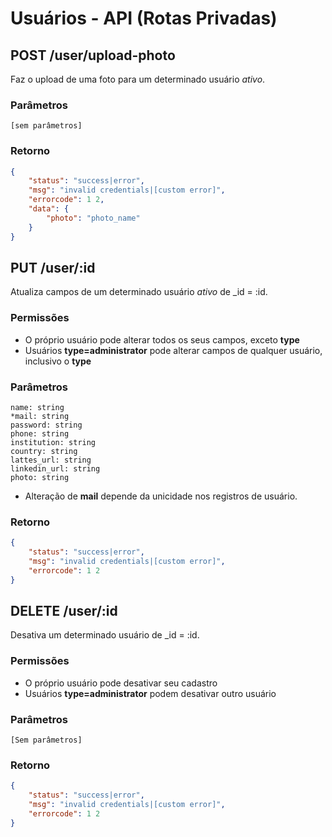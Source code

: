 # Usuários - API (Rotas Privadas)

## POST /user/upload-photo

Faz o upload de uma foto para um determinado usuário *ativo*.

### Parâmetros
~~~
[sem parâmetros]
~~~

### Retorno

~~~ json
{
    "status": "success|error",
    "msg": "invalid credentials|[custom error]",
    "errorcode": 1 2,
    "data": { 
        "photo": "photo_name"
    }
}
~~~

## PUT /user/:id

Atualiza campos de um determinado usuário *ativo* de _id = :id.

### Permissões

- O próprio usuário pode alterar todos os seus campos, exceto **type**
- Usuários **type=administrator** pode alterar campos de qualquer usuário, inclusivo o **type**

### Parâmetros
~~~
name: string
*mail: string
password: string
phone: string
institution: string
country: string
lattes_url: string
linkedin_url: string
photo: string
~~~

- Alteração de **mail** depende da unicidade nos registros de usuário.

### Retorno

~~~ json
{
    "status": "success|error",
    "msg": "invalid credentials|[custom error]",
    "errorcode": 1 2
}
~~~

## DELETE /user/:id

Desativa um determinado usuário de _id = :id.

### Permissões

- O próprio usuário pode desativar seu cadastro
- Usuários **type=administrator** podem desativar outro usuário

### Parâmetros
~~~
[Sem parâmetros]
~~~

### Retorno

~~~ json
{
    "status": "success|error",
    "msg": "invalid credentials|[custom error]",
    "errorcode": 1 2
}
~~~